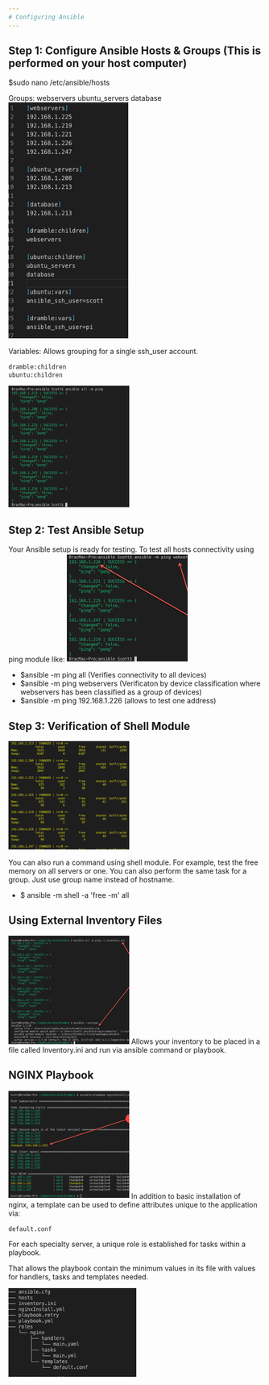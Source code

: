```yaml
---
# Configuring Ansible
---
```


## Step 1: Configure Ansible Hosts & Groups (This is performed on your host computer)

\$sudo nano /etc/ansible/hosts

Groups:
webservers
ubuntu_servers
database
![images](./images/image1.png)

Variables:
Allows grouping for a single
ssh_user account.

    dramble:children
    ubuntu:children

![images](./images/image2.png)

## Step 2: Test Ansible Setup

Your Ansible setup is ready for testing. To test all hosts connectivity using ping module like:
![images](./images/image3.png)

- \$ansible -m ping all (Verifies connectivity to all devices)
- \$ansible -m ping webservers (Verificaton by device classification where webservers has been classified as a group of devices)
- \$ansible -m ping 192.168.1.226 (allows to test one address)

## Step 3: Verification of Shell Module

![images](./images/image4.png)

You can also run a command using shell module. For example, test the free memory on all servers or one. You can also perform the same task for a group. Just use group name instead of hostname.

- \$ ansible -m shell -a 'free -m' all

## Using External Inventory Files

![images](./images/image5.png)
Allows your inventory to be placed in a file called Inventory.ini and run via ansible command or playbook.

## NGINX Playbook

![images](./images/image6.png)
In addition to basic installation of nginx, a template can be used to define attributes unique to the application via:

    default.conf

For each specialty server, a unique role is established for tasks within a playbook.

That allows the playbook contain the minimum values in its file with values for handlers, tasks and templates needed.

![images](./images/image7.png)
